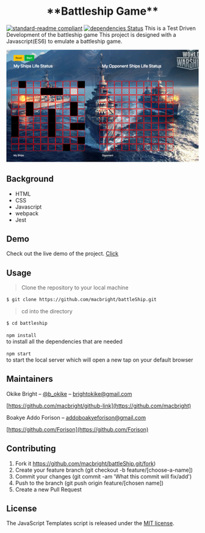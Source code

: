 <h1 align=center> **Battleship Game** </h1>

[![standard-readme compliant](https://img.shields.io/badge/standard--readme-OK-green.svg?style=flat-square)](https://github.com/RichardLitt/standard-readme)
[![dependencies Status](https://david-dm.org/dwyl/esta/status.svg)](https://david-dm.org/dwyl/esta)
This is a Test Driven Development of the battleship game
This project is designed with a Javascript(ES6) to emulate  a battleship game. 



![sample](./src/asset/site.png)

## Background

- HTML
- CSS
- Javascript
- webpack
- Jest

## Demo
 Check out the live demo of the project. [Click](https://peaceful-cori-39aa5a.netlify.app/build/index.html)

## Usage
> Clone the repository to your local machine

```sh
$ git clone https://github.com/macbright/battleShip.git
```

> cd into the directory

```sh
$ cd battleship
```

`npm install` 
<br /> to install all the dependencies that are needed

`npm start` <br/> to start the local server which will open a new tap on your default browser 



## Maintainers 

Okike Bright – [@b_okike](https://twitter.com/b_okike) – brightokike@gmail.com

[https://github.com/macbright/github-link](https://github.com/macbright)

Boakye Addo Forison – addoboakyeforison@gmail.com

[https://github.com/Forison](https://github.com/Forison)


## Contributing

1. Fork it https://github.com/macbright/battleShip.git/fork)
2. Create your feature branch (git checkout -b feature/[choose-a-name])
3. Commit your changes (git commit -am 'What this commit will fix/add')
4. Push to the branch (git push origin feature/[chosen name])
5. Create a new Pull Request

## License

The JavaScript Templates script is released under the
[MIT license](https://opensource.org/licenses/MIT).